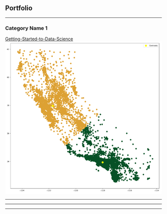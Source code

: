 ## Portfolio

---

### Category Name 1 

[Getting-Started-to-Data-Science](https://github.com/russkiymalchik/Getting-Started-to-Data-Science---Assignment)
<img src="/images/image.png?raw=true"/>

---

---




---
<p style="font-size:11px">
